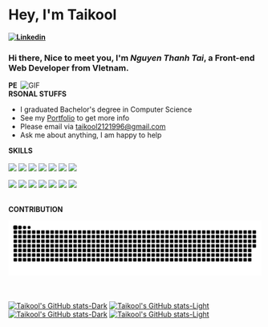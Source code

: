 # Hey, I'm Taikool

**[![Linkedin](https://img.shields.io/badge/-taikool2121996-222222?style=flat-square&logo=Linkedin&logoColor=white&link=https://www.linkedin.com/in/taikool2121996/)](https://www.linkedin.com/in/taikool2121996/)**


### Hi there, Nice to meet you, I'm *Nguyen Thanh Tai*, a **Front-end Web Developer** from VIetnam.
  <img align="right" width="480" margin-bottom="100" alt="GIF" src="https://user-images.githubusercontent.com/72439970/234464603-fd87506c-8b36-4db8-9a9f-7da38a9c95df.gif" />

**PERSONAL STUFFS**
- I graduated Bachelor's degree in Computer Science
- See my [Portfolio](https://taikool.cloud/) to get more info
- Please email via taikool2121996@gmail.com
- Ask me about anything, I am happy to help

**SKILLS**  
<br>
<code><img height="30" src="https://user-images.githubusercontent.com/72439970/234466550-ae1eca89-66ff-4856-bf7a-9e978d19dc44.png"></code>
<code><img height="30" src="https://user-images.githubusercontent.com/72439970/234466727-482e995e-07ba-479f-8f44-821b398fef5c.png"></code>
<code><img height="25" src="https://user-images.githubusercontent.com/72439970/234468036-b78462f3-a987-4277-8d60-5f7786edd34c.png"></code>
<code><img height="25" src="https://user-images.githubusercontent.com/72439970/234468389-55c4f9b1-b174-47a5-9cf7-6dabb6ad7576.png"></code>
<code><img height="30" src="https://user-images.githubusercontent.com/72439970/234468601-fabb1bd4-3860-4941-8c78-3564f09a26ea.png"></code>
<code><img height="25" src="https://user-images.githubusercontent.com/72439970/234466864-4bceddf7-7d6c-4245-91fe-da007900120c.png"></code>
<code><img height="25" src="https://user-images.githubusercontent.com/72439970/234468809-3da06e80-409f-4a0b-baef-1fca69cad7b0.png"></code>


<code><img height="30" src="https://user-images.githubusercontent.com/72439970/234468999-279c619e-1d69-46e1-a7b1-f36a7937a666.png"></code>
<code><img height="25" src="https://user-images.githubusercontent.com/72439970/234469111-299e4d0a-205d-466b-aa93-1b5ea90e8167.png"></code>
<code><img height="25" src="https://user-images.githubusercontent.com/72439970/234469457-044924c8-6479-4937-baf3-85734f7eb854.png"></code>
<code><img height="25" src="https://user-images.githubusercontent.com/72439970/234469643-19dc378f-3cee-472b-8984-d2ebf98d778f.png"></code>
<code><img height="25" src="https://user-images.githubusercontent.com/72439970/234469776-8ff4b9da-a291-4cfe-804f-a4b17421d006.png"></code>
<code><img height="22" src="https://user-images.githubusercontent.com/72439970/234467758-dd33f3b9-f98c-414f-bf9a-3e20b71a5dcf.png"></code>
<code><img height="28" src="https://user-images.githubusercontent.com/72439970/234470457-bf5393cf-f281-4caa-b9f5-a526871542c2.png"></code>
<br>
<br>

**CONTRIBUTION**
<div align="center">
  <picture>
    <source srcset="./assets/github-contribution-grid-snake.svg" media="(prefers-color-scheme: light), (prefers-color-scheme: no-preference)">
    <source srcset="./assets/github-contribution-grid-snake-dark.svg" media="(prefers-color-scheme: dark)">
    <img src="./assets/github-contribution-grid-snake.svg" alt="Github contribution grid snake animation">
  </picture>
</div>
<br/>
<br/>

  [![Taikool's GitHub stats-Dark](https://github-readme-stats.vercel.app/api?username=taikool2121996&show_icons=true&theme=radical#gh-dark-mode-only)](https://github.com/taikool2121996/github-readme-stats#gh-dark-mode-only)
  [![Taikool's GitHub stats-Light](https://github-readme-stats.vercel.app/api?username=taikool2121996&show_icons=true&theme=default#gh-light-mode-only)](https://github.com/taikool2121996/github-readme-stats#gh-light-mode-only)
  [![Taikool's GitHub stats-Dark](https://github-readme-stats.vercel.app/api/top-langs/?username=taikool2121996&layout=donut&theme=radical#gh-dark-mode-only)](https://github.com/taikool2121996/github-readme-stats#gh-dark-mode-only)
  [![Taikool's GitHub stats-Light](https://github-readme-stats.vercel.app/api/top-langs/?username=taikool2121996&&layout=donut&theme=default#gh-light-mode-only)](https://github.com/taikool2121996/github-readme-stats#gh-light-mode-only)

